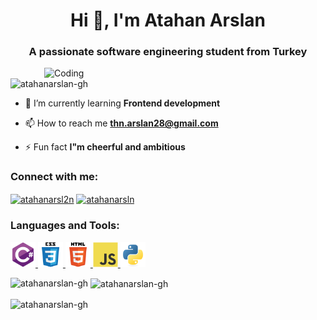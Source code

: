 <h1 align="center">Hi 👋, I'm Atahan Arslan</h1>
<h3 align="center">A passionate software engineering student from Turkey</h3>
<img align="right" alt="Coding" width="450" src="https://user-images.githubusercontent.com/74038190/219923823-bf1ce878-c6b8-4faa-be07-93e6b1006521.gif">

<p align="left"> <img src="https://komarev.com/ghpvc/?username=atahanarslan-gh&label=Profile%20views&color=0e75b6&style=flat" alt="atahanarslan-gh" /> </p>

- 🌱 I’m currently learning **Frontend development**

- 📫 How to reach me **thn.arslan28@gmail.com**

- ⚡ Fun fact **I"m cheerful and ambitious**

<h3 align="left">Connect with me:</h3>
<p align="left">
<a href="https://twitter.com/atahanarsl2n" target="blank"><img align="center" src="https://raw.githubusercontent.com/rahuldkjain/github-profile-readme-generator/master/src/images/icons/Social/twitter.svg" alt="atahanarsl2n" height="30" width="40" /></a>
<a href="https://instagram.com/atahanarsln" target="blank"><img align="center" src="https://raw.githubusercontent.com/rahuldkjain/github-profile-readme-generator/master/src/images/icons/Social/instagram.svg" alt="atahanarsln" height="30" width="40" /></a>
</p>

<h3 align="left">Languages and Tools:</h3>
<p align="left"> <a href="https://www.w3schools.com/cs/" target="_blank" rel="noreferrer"> <img src="https://raw.githubusercontent.com/devicons/devicon/master/icons/csharp/csharp-original.svg" alt="csharp" width="40" height="40"/> </a> <a href="https://www.w3schools.com/css/" target="_blank" rel="noreferrer"> <img src="https://raw.githubusercontent.com/devicons/devicon/master/icons/css3/css3-original-wordmark.svg" alt="css3" width="40" height="40"/> </a> <a href="https://www.w3.org/html/" target="_blank" rel="noreferrer"> <img src="https://raw.githubusercontent.com/devicons/devicon/master/icons/html5/html5-original-wordmark.svg" alt="html5" width="40" height="40"/> </a> <a href="https://developer.mozilla.org/en-US/docs/Web/JavaScript" target="_blank" rel="noreferrer"> <img src="https://raw.githubusercontent.com/devicons/devicon/master/icons/javascript/javascript-original.svg" alt="javascript" width="40" height="40"/> </a> <a href="https://www.python.org" target="_blank" rel="noreferrer"> <img src="https://raw.githubusercontent.com/devicons/devicon/master/icons/python/python-original.svg" alt="python" width="40" height="40"/> </a> </p>

<p><img align="left" src="https://github-readme-stats.vercel.app/api/top-langs?username=atahanarslan-gh&show_icons=true&locale=en&layout=compact" alt="atahanarslan-gh" /></p>

<p>&nbsp;<img align="center" src="https://github-readme-stats.vercel.app/api?username=atahanarslan-gh&show_icons=true&locale=en" alt="atahanarslan-gh" /></p>

<p><img align="center" src="https://github-readme-streak-stats.herokuapp.com/?user=atahanarslan-gh&" alt="atahanarslan-gh" /></p>
